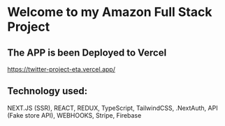 # Welcome to my Amazon Full Stack Project

## The APP is been Deployed to Vercel

https://twitter-project-eta.vercel.app/

## Technology used:

NEXT.JS (SSR),
REACT,
REDUX,
TypeScript,
TailwindCSS,
.NextAuth,
API (Fake store API),
WEBHOOKS,
Stripe,
Firebase
